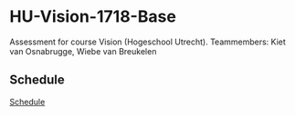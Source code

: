 # HU-Vision-1718-Base
Assessment for course Vision (Hogeschool Utrecht). Teammembers: Kiet van Osnabrugge, Wiebe van Breukelen

## Schedule
[Schedule](https://hogeschoolutrecht-my.sharepoint.com/:x:/g/personal/wiebe_vanbreukelen_student_hu_nl/EbH97KKLpkRPtmnqgkJ9acQBuBZ5KSvSXri5fRnnM_sNNQ?e=iXx4n3)
